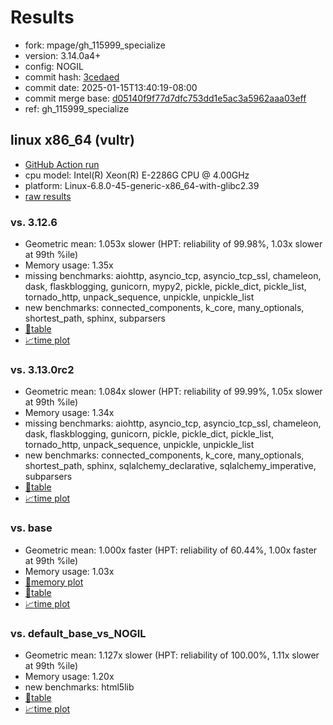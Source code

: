# Results

- fork: mpage/gh_115999_specialize
- version: 3.14.0a4+
- config: NOGIL
- commit hash: [3cedaed](https://github.com/mpage/cpython/commit/3cedaed)
- commit date: 2025-01-15T13:40:19-08:00
- commit merge base: [d05140f9f77d7dfc753dd1e5ac3a5962aaa03eff](https://github.com/python/cpython/commit/d05140f9f77d7dfc753dd1e5ac3a5962aaa03eff)
- ref: gh_115999_specialize

## linux x86_64 (vultr)

- [GitHub Action run](https://github.com/facebookexperimental/free-threading-benchmarking/actions/runs/12797511462)
- cpu model: Intel(R) Xeon(R) E-2286G CPU @ 4.00GHz
- platform: Linux-6.8.0-45-generic-x86_64-with-glibc2.39
- [raw results](bm-20250115-vultr-x86_64-mpage-gh_115999_specialize-3.14.0a4%2B-3cedaed.json)

### vs. 3.12.6

- Geometric mean: 1.053x slower (HPT: reliability of 99.98%, 1.03x slower at 99th %ile)
- Memory usage: 1.35x
- missing benchmarks: aiohttp, asyncio_tcp, asyncio_tcp_ssl, chameleon, dask, flaskblogging, gunicorn, mypy2, pickle, pickle_dict, pickle_list, tornado_http, unpack_sequence, unpickle, unpickle_list
- new benchmarks: connected_components, k_core, many_optionals, shortest_path, sphinx, subparsers
- [📄table](bm-20250115-vultr-x86_64-mpage-gh_115999_specialize-3.14.0a4%2B-3cedaed-vs-3.12.6.md)
- [📈time plot](bm-20250115-vultr-x86_64-mpage-gh_115999_specialize-3.14.0a4%2B-3cedaed-vs-3.12.6.svg)

### vs. 3.13.0rc2

- Geometric mean: 1.084x slower (HPT: reliability of 99.99%, 1.05x slower at 99th %ile)
- Memory usage: 1.34x
- missing benchmarks: aiohttp, asyncio_tcp, asyncio_tcp_ssl, chameleon, dask, flaskblogging, gunicorn, pickle, pickle_dict, pickle_list, tornado_http, unpack_sequence, unpickle, unpickle_list
- new benchmarks: connected_components, k_core, many_optionals, shortest_path, sphinx, sqlalchemy_declarative, sqlalchemy_imperative, subparsers
- [📄table](bm-20250115-vultr-x86_64-mpage-gh_115999_specialize-3.14.0a4%2B-3cedaed-vs-3.13.0rc2.md)
- [📈time plot](bm-20250115-vultr-x86_64-mpage-gh_115999_specialize-3.14.0a4%2B-3cedaed-vs-3.13.0rc2.svg)

### vs. base

- Geometric mean: 1.000x faster (HPT: reliability of 60.44%, 1.00x faster at 99th %ile)
- Memory usage: 1.03x
- [🧠memory plot](bm-20250115-vultr-x86_64-mpage-gh_115999_specialize-3.14.0a4%2B-3cedaed-vs-base-mem.svg)
- [📄table](bm-20250115-vultr-x86_64-mpage-gh_115999_specialize-3.14.0a4%2B-3cedaed-vs-base.md)
- [📈time plot](bm-20250115-vultr-x86_64-mpage-gh_115999_specialize-3.14.0a4%2B-3cedaed-vs-base.svg)

### vs. default_base_vs_NOGIL

- Geometric mean: 1.127x slower (HPT: reliability of 100.00%, 1.11x slower at 99th %ile)
- Memory usage: 1.20x
- new benchmarks: html5lib
- [📄table](bm-20250115-vultr-x86_64-mpage-gh_115999_specialize-3.14.0a4%2B-3cedaed-vs-default_base_vs_NOGIL.md)
- [📈time plot](bm-20250115-vultr-x86_64-mpage-gh_115999_specialize-3.14.0a4%2B-3cedaed-vs-default_base_vs_NOGIL.svg)

